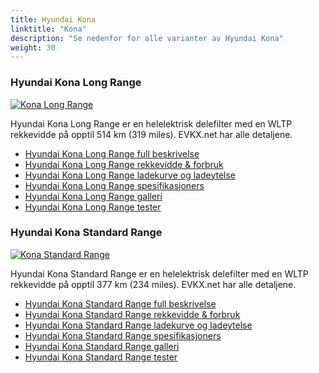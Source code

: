 ```yaml
---
title: Hyundai Kona
linktitle: "Kona"
description: "Se nedenfor for alle varianter av Hyundai Kona"
weight: 30
---
```

### Hyundai Kona Long Range

<a href="kona_long_range/"><img src="https://media.evkx.net/multimedia/models/hyundai/kona/kona_long_range/main_1_st.jpg" class="img-fluid" alt="Kona Long Range" ></a>

Hyundai Kona Long Range er en helelektrisk delefilter med en WLTP rekkevidde på opptil 514 km (319 miles). EVKX.net har alle detaljene. 

- [Hyundai Kona Long Range full beskrivelse](kona_long_range/)
- [Hyundai Kona Long Range rekkevidde & forbruk](kona_long_range/rangeandconsumption/)
- [Hyundai Kona Long Range ladekurve og ladeytelse](kona_long_range/chargingcurve/)
- [Hyundai Kona Long Range spesifikasjoners](kona_long_range/specifications/)
- [Hyundai Kona Long Range galleri](kona_long_range/gallery/)
- [Hyundai Kona Long Range tester](kona_long_range/reviews/)

### Hyundai Kona Standard Range

<a href="kona_standard_range/"><img src="https://media.evkx.net/multimedia/models/hyundai/kona/kona_standard_range/main_1_st.jpg" class="img-fluid" alt="Kona Standard Range" ></a>

Hyundai Kona Standard Range er en helelektrisk delefilter med en WLTP rekkevidde på opptil 377 km (234 miles). EVKX.net har alle detaljene. 

- [Hyundai Kona Standard Range full beskrivelse](kona_standard_range/)
- [Hyundai Kona Standard Range rekkevidde & forbruk](kona_standard_range/rangeandconsumption/)
- [Hyundai Kona Standard Range ladekurve og ladeytelse](kona_standard_range/chargingcurve/)
- [Hyundai Kona Standard Range spesifikasjoners](kona_standard_range/specifications/)
- [Hyundai Kona Standard Range galleri](kona_standard_range/gallery/)
- [Hyundai Kona Standard Range tester](kona_standard_range/reviews/)

